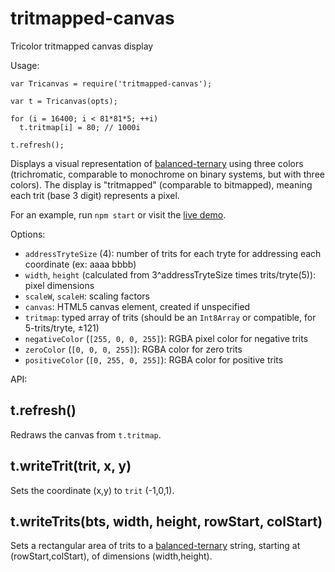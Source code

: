 # tritmapped-canvas

Tricolor tritmapped canvas display

Usage:

    var Tricanvas = require('tritmapped-canvas');

    var t = Tricanvas(opts);

    for (i = 16400; i < 81*81*5; ++i)
      t.tritmap[i] = 80; // 1000i

    t.refresh();

Displays a visual representation of [balanced-ternary](https://github.com/thirdcoder/balanced-ternary)
using three colors (trichromatic, comparable to monochrome on binary systems, but with three colors).
The display is "tritmapped" (comparable to bitmapped), meaning each trit (base 3 digit) represents a pixel.

For an example, run `npm start` or visit the [live demo](http://thirdcoder.github.io/tritmapped-canvas/).

Options:

* `addressTryteSize` (4): number of trits for each tryte for addressing each coordinate (ex: aaaa bbbb)
* `width`, `height` (calculated from 3^addressTryteSize times trits/tryte(5)): pixel dimensions
* `scaleW`, `scaleH`: scaling factors
* `canvas`: HTML5 canvas element, created if unspecified
* `tritmap`: typed array of trits (should be an `Int8Array` or compatible, for 5-trits/tryte, ±121)
* `negativeColor` (`[255, 0, 0, 255]`): RGBA pixel color for negative trits
* `zeroColor` (`[0, 0, 0, 255]`): RGBA color for zero trits
* `positiveColor` (`[0, 255, 0, 255]`): RGBA color for positive trits

API:

## t.refresh()

Redraws the canvas from `t.tritmap`.

## t.writeTrit(trit, x, y)

Sets the coordinate (x,y) to `trit` (-1,0,1).

## t.writeTrits(bts, width, height, rowStart, colStart)

Sets a rectangular area of trits to a [balanced-ternary](https://github.com/thirdcoder/balanced-ternary) string,
starting at (rowStart,colStart), of dimensions (width,height).

